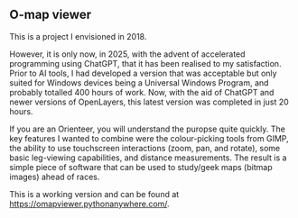## O-map viewer

This is a project I envisioned in 2018.

However, it is only now, in 2025, with the advent of accelerated programming using ChatGPT, that it has been realised to my satisfaction. Prior to AI tools, I had developed a version that was acceptable but only suited for Windows devices being a Universal Windows Program, and probably totalled 400 hours of work. Now, with the aid of ChatGPT and newer versions of OpenLayers, this latest version was completed in just 20 hours.

If you are an Orienteer, you will understand the puropse quite quickly.
The key features I wanted to combine were the colour-picking tools from GIMP, the ability to use touchscreen interactions (zoom, pan, and rotate), some basic leg-viewing capabilities, and distance measurements. The result is a simple piece of software that can be used to study/geek maps (bitmap images) ahead of races.


This is a working version and can be found at <a>https://omapviewer.pythonanywhere.com/</a>.
